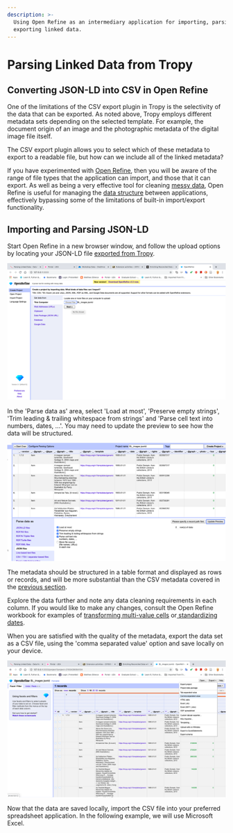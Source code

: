 ```yaml
---
description: >-
  Using Open Refine as an intermediary application for importing, parsing and
  exporting linked data.
---
```


# Parsing Linked Data from Tropy

## Converting JSON-LD into CSV in Open Refine

One of the limitations of the CSV export plugin in Tropy is the selectivity of the data that can be exported. As noted above, Tropy employs different metadata sets depending on the selected template. For example, the document origin of an image and the photographic metadata of the digital image file itself.

The CSV export plugin allows you to select which of these metadata to export to a readable file, but how can we include all of the linked metadata?

If you have experimented with [Open Refine](open-refine.md#1-introduction), then you will be aware of the range of file types that the application can import, and those that it can export. As well as being a very effective tool for cleaning [messy data](./#understanding-messy-data), Open Refine is useful for managing the [data structure](./#structuring-data) between applications, effectively bypassing some of the limitations of built-in import/export functionality.

## Importing and Parsing JSON-LD

Start Open Refine in a new browser window, and follow the upload options by locating your JSON-LD file [exported from Tropy](tropy.md#3-5-exporting-metadata-json-ld).

![Screenshot showing the file upload function in Open Refine](.gitbook/assets/screenshot-2020-04-30-at-14.26.47.png)

In the 'Parse data as' area, select 'Load at most', 'Preserve empty strings', 'Trim leading & trailing whitespace from strings' and 'Parse cell text into numbers, dates, ...'. You may need to update the preview to see how the data will be structured.

![Screenshot of parsing options configuration in Open Refine](.gitbook/assets/screenshot-2020-04-30-at-14.30.01.png)

The metadata should be structured in a table format and displayed as rows or records, and will be more substantial than the CSV metadata covered in the [previous section](tropy.md#3-6-exporting-metadata-csv).

Explore the data further and note any data cleaning requirements in each column. If you would like to make any changes, consult the Open Refine workbook for examples of [transforming multi-value cells](open-refine.md#8-transforming-multi-value-cells-with-grel) or[ standardizing dates](open-refine.md#9-standardizing-dates).

When you are satisfied with the quality of the metadata, export the data set as a CSV file, using the 'comma separated value' option and save locally on your device.

![Screenshot of the &apos;Export&apos; options in Open Refine](.gitbook/assets/screenshot-2020-04-30-at-14.49.22.png)

Now that the data are saved locally, import the CSV file into your preferred spreadsheet application. In the following example, we will use Microsoft Excel.

